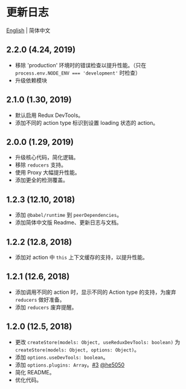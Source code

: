# 更新日志

[English](./CHANGELOG.md) | 简体中文

## 2.2.0 (4.24, 2019)

- 移除 'production' 环境时的错误检查以提升性能。（只在 `process.env.NODE_ENV === 'development'` 时检查）
- 升级依赖模块

## 2.1.0 (1.30, 2019)

- 默认启用 Redux DevTools。
- 添加不同的 action type 标识到设置 loading 状态的 action。

## 2.0.0 (1.29, 2019)

- 升级核心代码，简化逻辑。
- 移除 `reducers` 支持。
- 使用 Proxy 大幅提升性能。
- 添加更全的检测覆盖。

## 1.2.3 (12.10, 2018)

- 添加 `@babel/runtime` 到 `peerDependencies`。
- 添加简体中文版 Readme、更新日志与文档。

## 1.2.2 (12.8, 2018)

- 添加对 action 中 `this` 上下文缓存的支持，以提升性能。

## 1.2.1 (12.6, 2018)

- 添加调用不同的 action 时，显示不同的 Action type 的支持，为废弃 `reducers` 做好准备。
- 添加 `reducers` 废弃提醒。

## 1.2.0 (12.5, 2018)

- 更改 `createStore(models: Object, useReduxDevTools: boolean)` 为 `createStore(models: Object, options: Object)`。
- 添加 `options.useDevTools: boolean`。
- 添加 `options.plugins: Array`。[#3](https://github.com/nanxiaobei/retalk/issues/3) [@he5050](https://github.com/he5050)
- 简化 README。
- 优化代码。
